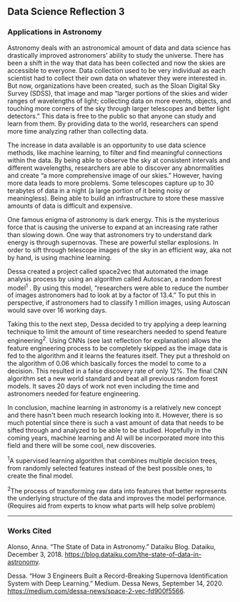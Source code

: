 ## Data Science Reflection 3
### Applications in Astronomy

Astronomy deals with an astronomical amount of data and data science has drastically improved astronomers’ ability to study the universe. There has been a shift in the way that data has been collected and now the skies are accessible to everyone. Data collection used to be very individual as each scientist had to collect their own data on whatever they were interested in. But now, organizations have been created, such as the Sloan Digital Sky Survey (SDSS), that image and map “larger portions of the skies and wider ranges of wavelengths of light; collecting data on more events, objects, and touching more corners of the sky through larger telescopes and better light detectors.” This data is free to the public so that anyone can study and learn from them. By providing data to the world, researchers can spend more time analyzing rather than collecting data. 

The increase in data available is an opportunity to use data science methods, like machine learning, to filter and find meaningful connections within the data. By being able to observe the sky at consistent intervals and different wavelengths, researchers are able to discover any abnormalities and create “a more comprehensive image of our skies.” However, having more data leads to more problems. Some telescopes capture up to 30 terabytes of data in a night (a large portion of it being noisy or meaningless). Being able to build an infrastructure to store these massive amounts of data is difficult and expensive.

One famous enigma of astronomy is dark energy. This is the mysterious force that is causing the universe to expand at an increasing rate rather than slowing down. One way that astronomers try to understand dark energy is through supernovas. These are powerful stellar explosions. In order to sift through telescope images of the sky in an efficient way, aka not by hand, is using machine learning. 

Dessa created a project called space2vec that automated the image analysis process by using an algorithm called Autoscan, a random forest model<sup>1</sup> . By using this model, “researchers were able to reduce the number of images astronomers had to look at by a factor of 13.4.” To put this in perspective, if astronomers had to classify 1 million images, using Autoscan would save over 16 working days. 

Taking this to the next step, Dessa decided to try applying a deep learning technique to limit the amount of time researchers needed to spend feature engineering<sup>2</sup>. Using CNNs (see last reflection for explanation) allows the feature engineering process to be completely skipped as the image data is fed to the algorithm and it learns the features itself. They put a threshold on the algorithm of 0.06 which basically forces the model to come to a decision. This resulted in a false discovery rate of only 12%. The final CNN algorithm set a new world standard and beat all previous random forest models. It saves 20 days of work not even including the time and astronomers needed for feature engineering. 

In conclusion, machine learning in astronomy is a relatively new concept and there hasn't been much research looking into it. However, there is so much potential since there is such a vast amount of data that needs to be sifted through and analyzed to be able to be studied. Hopefully in the coming years, machine learning and AI will be incorporated more into this field and there will be some cool, new discoveries.

 <sup>1</sup>A supervised learning algorithm that combines multiple decision trees, from randomly selected features instead of the best possible ones, to create the final model.

 <sup>2</sup>The process of transforming raw data into features that better represents the underlying structure of the data and improves the model performance. (Requires aid from experts to know what parts will help solve problem)
 
----------
### Works Cited

Alonso, Anna. “The State of Data in Astronomy.” Dataiku Blog. Dataiku, December 3, 2018. https://blog.dataiku.com/the-state-of-data-in-astronomy. 

Dessa. “How 3 Engineers Built a Record-Breaking Supernova Identification System with Deep Learning.” Medium. Dessa News, September 14, 2020. https://medium.com/dessa-news/space-2-vec-fd900f5566. 
